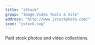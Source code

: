 ```yaml
---
title: "iStock"
group: "Image,Video Tools & Site"
address: "http://www.istockphoto.com/"
icon: "istock.svg"
---
```

Paid stock photos and video collections.
